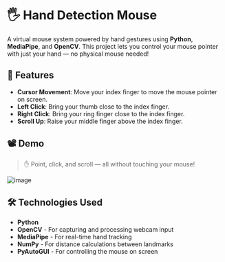 # 🖐️ Hand Detection Mouse

A virtual mouse system powered by hand gestures using **Python**, **MediaPipe**, and **OpenCV**. This project lets you control your mouse pointer with just your hand — no physical mouse needed!

## 📌 Features

- **Cursor Movement**: Move your index finger to move the mouse pointer on screen.
- **Left Click**: Bring your thumb close to the index finger.
- **Right Click**: Bring your ring finger close to the index finger.
- **Scroll Up**: Raise your middle finger above the index finger.

## 📽️ Demo

> ✋ Point, click, and scroll — all without touching your mouse!

![image](https://github.com/user-attachments/assets/435b6ba9-2ef3-4d97-8452-fba8b6715b62)


## 🛠️ Technologies Used

- **Python**
- **OpenCV** - For capturing and processing webcam input
- **MediaPipe** - For real-time hand tracking
- **NumPy** - For distance calculations between landmarks
- **PyAutoGUI** - For controlling the mouse on screen



